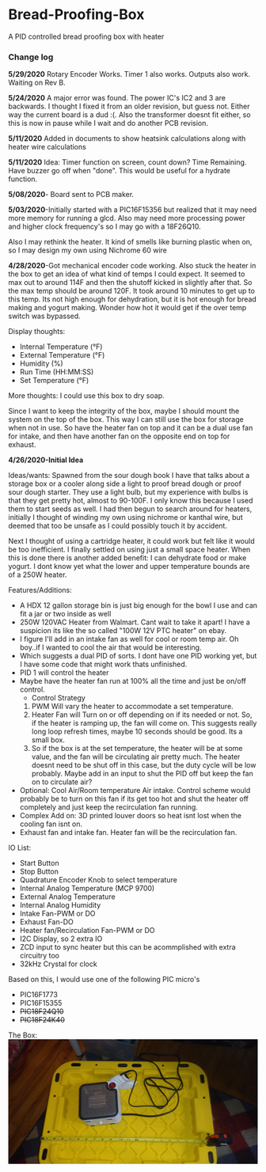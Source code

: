 # Bread-Proofing-Box
A PID controlled bread proofing box with heater

<H3>Change log</H3>

<b>5/29/2020</b> Rotary Encoder Works. Timer 1 also works. Outputs also work. Waiting on Rev B.

<b>5/24/2020</b> A major error was found. The power IC's IC2 and 3 are backwards. I thought I fixed it from an older revision, but guess not. Either way the current board is a dud :(. Also the transformer doesnt fit either, so this is now in pause while I wait and do another PCB revision.

<b>5/11/2020</b> Added in documents to show heatsink calculations along with heater wire calculations


<b>5/11/2020</b> Idea: Timer function on screen, count down? Time Remaining. Have buzzer go off when "done". This would be useful for a hydrate function.

<b>5/08/2020</b>- Board sent to PCB maker.

<b>5/03/2020</b>-Initially started with a PIC16F15356 but realized that it may need more memory for running a glcd. Also may need more processing power and higher clock frequency's so I may go with a 18F26Q10. 

Also I may rethink the heater. It kind of smells like burning plastic when on, so I may design my own using Nichrome 60 wire

<b>4/28/2020</b>-Got mechanical encoder code working. Also stuck the heater in the box to get an idea of what kind of temps I could expect. It seemed to max out to around 114F and then the shutoff kicked in slightly after that. So the max temp should be around 120F. It took around 10 minutes to get up to this temp. Its not high enough for dehydration, but it is hot enough for bread making and yogurt making. Wonder how hot it would get if the over temp switch was bypassed. 

Display thoughts:
* Internal Temperature (°F)
* External Temperature (°F)
* Humidity (%)
* Run Time (HH:MM:SS)
* Set Temperature (°F)

More thoughts: I could use this box to dry soap.

Since I want to keep the integrity of the box, maybe I should mount the system on the top of the box. This way I can still use the box for storage when not in use. So have the heater fan on top and it can be a dual use fan for intake, and then have another fan on the opposite end on top for exhaust. 


<b>4/26/2020-Initial Idea</b>


Ideas/wants: Spawned from the sour dough book I have that talks about a storage box or a cooler along side a light to proof bread dough or proof sour dough starter. They use a light bulb, but my experience with bulbs is that they get pretty hot, almost to 90-100F. I only know this because I used them to start seeds as well. I had then begun to search around for heaters, initially I thought of winding my own using nichrome or kanthal wire, but deemed that too be unsafe as I could possibly touch it by accident.

Next I thought of using a cartridge heater, it could work but felt like it would be too inefficient. I finally settled on using just a small space heater. When this is done there is another added benefit: I can dehydrate food or make yogurt. I dont know yet what the lower and upper temperature bounds are of a 250W heater.

Features/Additions:
* A HDX 12 gallon storage bin is just big enough for the bowl I use and can fit a jar or two inside as well
* 250W 120VAC Heater from Walmart. Cant wait to take it apart! I have a suspicion its like the so called "100W 12V PTC heater" on ebay.
* I figure I'll add in an intake fan as well for cool or room temp air. Oh boy..if I wanted to cool the air that would be interesting. 
* Which suggests a dual PID of sorts. I dont have one PID working yet, but I have some code that might work thats unfinished. 
* PID 1 will control the heater
* Maybe have the heater fan run at 100% all the time and just be on/off control. 
  * Control Strategy
  1) PWM Will vary the heater to accommodate a set temperature.
  2) Heater Fan will Turn on or off depending on if its needed or not. So, if the heater is ramping up, the fan will come on. This suggests really long loop refresh times, maybe 10 seconds should be good. Its a small box.
  3) So if the box is at the set temperature, the heater will be at some value, and the fan will be circulating air pretty much. The heater doesnt need to be shut off in this case, but the duty cycle will be low probably. Maybe add in an input to shut the PID off but keep the fan on to circulate air? 
* Optional: Cool Air/Room temperature Air intake. Control scheme would probably be to turn on this fan if its get too hot and shut the heater off completely and just keep the recirculation fan running.   
* Complex Add on: 3D printed louver doors so heat isnt lost when the cooling fan isnt on. 
* Exhaust fan and intake fan. Heater fan will be the recirculation fan. 

IO List:
* Start Button
* Stop Button
* Quadrature Encoder Knob to select temperature
* Internal Analog Temperature (MCP 9700)
* External Analog Temperature
* Internal Analog Humidity
* Intake Fan-PWM or DO
* Exhaust Fan-DO
* Heater fan/Recirculation Fan-PWM or DO
* I2C Display, so 2 extra IO
* ZCD input to sync heater but this can be acommplished with extra circuitry too
* 32kHz Crystal for clock

Based on this, I would use one of the following PIC micro's
* PIC16F1773
* PIC16F15355
* ~~PIC18F24Q10~~
* ~~PIC18F24K40~~

The Box:
![Box](https://raw.githubusercontent.com/chrissavage2300/Bread-Proofing-Box/master/Photos/20200428_120737%5B1%5D.jpg)
